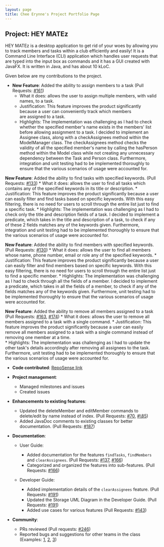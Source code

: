 ```yaml
---
layout: page
title: Chee Erynne's Project Portfolio Page
---
```


## Project: HEY MATEz

HEY MATEz is a desktop application to get rid of your woes by allowing you to track members and tasks within 
a club efficiently and easily! It is a Command Line Interface (CLI) application which handles user requests 
that are typed into the input box as commands and it has a GUI created with JavaFX. It is written in Java, and has about 10 kLoC.

Given below are my contributions to the project.

* **New Feature**: Added the ability to assign members to a task (Pull Requests: [\#161](https://github.com/AY2021S2-CS2103T-W14-3/tp/pull/161))
    * What it does: allows the user to assign multiple members, with valid names, to a task. 
    * Justification: This feature improves the product significantly because a user can conveniently track which members  
      are assigned to a task. 
    * Highlights: The implementation was challenging as I had to check whether the specified member's name exists in the 
      members' list before allowing assignment to a task. I decided to implement an Assignee class, along with a checkAssignees 
      method within the ModelManager class. The checkAssignees method checks the validity of all the specified member's name by 
      calling the hasPerson method within the Model class while not creating any unnecessary dependency between the Task and Person class.
      Furthermore, integration and unit testing had to be implemented thoroughly to ensure that the various scenarios of usage were accounted for.

**New Feature**: Added the ability to find tasks with specified keywords. (Pull Requests: [\#133](https://github.com/AY2021S2-CS2103T-W14-3/tp/pull/133))
    * What it does: allows the user to find all tasks which contains any of the specified keywords in its title or description. 
    * Justification: This feature improves the product significantly because a user can easily filter and find tasks based on specific 
      keywords. With this easy filtering, there is no need for users to scroll through the entire list just to find a specific task. 
    * Highlights: The implementation was challenging as I had to check only the title and description fields of a task. 
      I decided to implement a predicate, which takes in the title and description of a task, to check if any of these 2 fields
      matches any of the keywords given. Furthermore, integration and unit testing had to be implemented thoroughly to ensure 
      that the various scenarios of usage were accounted for.

**New Feature**: Added the ability to find members with specified keywords. (Pull Requests: [\#130](https://github.com/AY2021S2-CS2103T-W14-3/tp/pull/130))
    * What it does: allows the user to find all members whose name, phone number, email or role any of the specified keywords.
    * Justification: This feature improves the product significantly because a user can easily filter and find members based on specific 
      keywords. With this easy filtering, there is no need for users to scroll through the entire list just to find a specific member.
    * Highlights: The implementation was challenging as I had to check through all the fields of a member. I decided to implement a 
      predicate, which takes in all the fields of a member, to check if any of the fields matches any of the keywords given. 
      Furthermore, unit testing had to be implemented thoroughly to ensure that the various scenarios of usage were accounted for. 

**New Feature**: Added the ability to remove all members assigned to a task (Pull Requests: [\#163](https://github.com/AY2021S2-CS2103T-W14-3/tp/pull/163), [\#174](https://github.com/AY2021S2-CS2103T-W14-3/tp/pull/174))
    * What it does: allows the user to remove all members assigned to a task with a single command.
    * Justification: This feature improves the product significantly because a user can easily remove all members assigned to a task
      with a single command instead of removing one member at a time.  
    * Highlights: The implementation was challenging as I had to update the other task's details accordingly after removing all assignees 
      to the task. Furthermore, unit testing had to be implemented thoroughly to ensure that the various scenarios of usage were accounted for.

* **Code contributed**: [RepoSense link](https://nus-cs2103-ay2021s2.github.io/tp-dashboard/?search=&sort=groupTitle&sortWithin=title&since=&timeframe=commit&mergegroup=&groupSelect=groupByRepos&breakdown=false&tabOpen=true&tabType=authorship&tabAuthor=cheeerynne&tabRepo=AY2021S2-CS2103T-W14-3%2Ftp%5Bmaster%5D&authorshipIsMergeGroup=false&authorshipFileTypes=docs~functional-code~test-code&authorshipIsBinaryFileTypeChecked=false)
  
* **Project management**:
    * Managed milestones and issues
    * Created issues 
    
* **Enhancements to existing features**:
    * Updated the deleteMember and editMember commands to delete/edit by name instead of index. (Pull Requests: [\#70](https://github.com/AY2021S2-CS2103T-W14-3/tp/pull/70), [#\85](https://github.com/AY2021S2-CS2103T-W14-3/tp/pull/85))
    * Added JavaDoc comments to existing classes for better documentation. (Pull Requests: [\#187](https://github.com/AY2021S2-CS2103T-W14-3/tp/pull/187))

* **Documentation**:
    * User Guide:
        * Added documentation for the features `findTasks`, `findMembers` and `clearAssignees`. (Pull Requests: [\#137](https://github.com/AY2021S2-CS2103T-W14-3/tp/pull/137), [\#166](https://github.com/AY2021S2-CS2103T-W14-3/tp/pull/166))
        * Categorized and organized the features into sub-features. (Pull Requests: [\#166](https://github.com/AY2021S2-CS2103T-W14-3/tp/pull/166))
    
    * Developer Guide:
        * Added implementation details of the `clearAssignees` feature. (Pull Requests: [\#191](https://github.com/AY2021S2-CS2103T-W14-3/tp/pull/191))
        * Updated the Storage UML Diagram in the Developer Guide. (Pull Requests: [\#191](https://github.com/AY2021S2-CS2103T-W14-3/tp/pull/191)) 
        * Added use cases for various features (Pull Requests: [\#143](https://github.com/AY2021S2-CS2103T-W14-3/tp/pull/143))
       
* **Community**:
    * PRs reviewed (Pull requests: [\#246](https://github.com/AY2021S2-CS2103T-W14-3/tp/pull/246))
    * Reported bugs and suggestions for other teams in the class (Examples: [1](https://github.com/cheeerynne/ped/issues/11), [2](https://github.com/cheeerynne/ped/issues/12), [3](https://github.com/cheeerynne/ped/issues/9))
    

